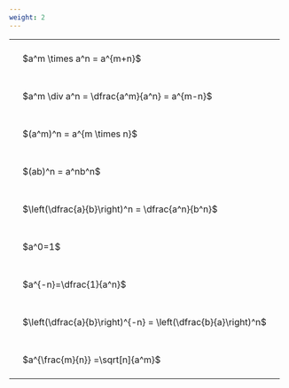 ```yaml
---
weight: 2
---
```


<style type="text/css">
#T_0af3f th.col_heading {
  text-align: left;
  font-size: 1em;
}
#T_0af3f td {
  text-align: left;
  font-size: 1em;
  padding: 1.5em;
}
</style>
<table id="T_0af3f">
  <thead>
  </thead>
  <tbody>
    <tr>
      <td id="T_0af3f_row0_col0" class="data row0 col0" >$a^m \times a^n = a^{m+n}$</td>
    </tr>
    <tr>
      <td id="T_0af3f_row1_col0" class="data row1 col0" >$a^m \div a^n = \dfrac{a^m}{a^n} = a^{m-n}$</td>
    </tr>
    <tr>
      <td id="T_0af3f_row2_col0" class="data row2 col0" >$(a^m)^n = a^{m \times n}$</td>
    </tr>
    <tr>
      <td id="T_0af3f_row3_col0" class="data row3 col0" >$(ab)^n = a^nb^n$</td>
    </tr>
    <tr>
      <td id="T_0af3f_row4_col0" class="data row4 col0" >$\left(\dfrac{a}{b}\right)^n = \dfrac{a^n}{b^n}$</td>
    </tr>
    <tr>
      <td id="T_0af3f_row5_col0" class="data row5 col0" >$a^0=1$</td>
    </tr>
    <tr>
      <td id="T_0af3f_row6_col0" class="data row6 col0" >$a^{-n}=\dfrac{1}{a^n}$</td>
    </tr>
    <tr>
      <td id="T_0af3f_row7_col0" class="data row7 col0" >$\left(\dfrac{a}{b}\right)^{-n} = \left(\dfrac{b}{a}\right)^n$</td>
    </tr>
    <tr>
      <td id="T_0af3f_row8_col0" class="data row8 col0" >$a^{\frac{m}{n}} =\sqrt[n]{a^m}$</td>
    </tr>
  </tbody>
</table>
